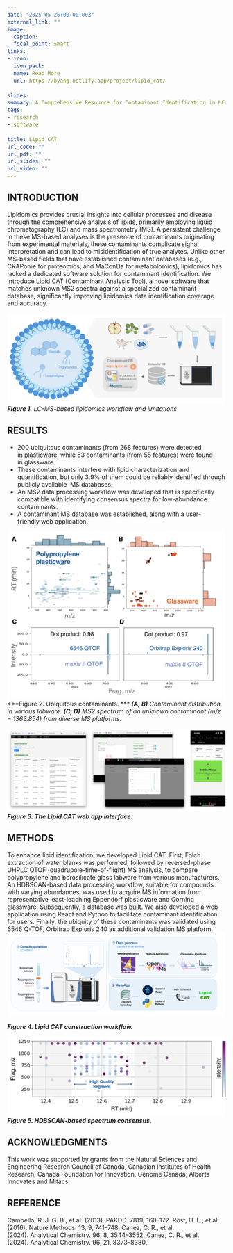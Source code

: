 ```yaml
---
date: "2025-05-26T00:00:00Z"
external_link: ""
image:
  caption:
  focal_point: Smart
links:
- icon: 
  icon_pack: 
  name: Read More
  url: https://byang.netlify.app/project/lipid_cat/

slides:
summary: A Comprehensive Resource for Contaminant Identification in LC-MS Lipidomics
tags:
- research
- software

title: Lipid CAT
url_code: ""
url_pdf: ""
url_slides: ""
url_video: ""
---
```

## INTRODUCTION
Lipidomics provides crucial insights into cellular processes and disease through the comprehensive analysis of lipids, primarily employing liquid chromatography (LC) and mass spectrometry (MS). A persistent challenge in these MS-based analyses is the presence of contaminants originating from experimental materials, these contaminants complicate signal interpretation and can lead to misidentification of true analytes. Unlike other MS-based fields that have established contaminant databases (e.g., CRAPome for proteomics, and MaConDa for metabolomics), lipidomics has lacked a dedicated software solution for contaminant identification. We introduce Lipid CAT (Contaminant Analysis Tool), a novel software that matches unknown MS2 spectra against a specialized contaminant database, significantly improving lipidomics data identification coverage and accuracy.

![Workflow](./figure1.png)
***Figure 1.** LC-MS-based lipidomics workflow and limitations*


## RESULTS 
* 200 ubiquitous contaminants (from 268 features) were detected in plasticware, while 53 contaminants (from 55 features) were found in glassware.
* These contaminants interfere with lipid characterization and quantification, but only 3.9% of them could be reliably identified through publicly available  MS databases.
* An MS2 data processing workflow was developed that is specifically compatible with identifying consensus spectra for low-abundance contaminants.
* A contaminant MS database was established, along with a user-friendly web application.

![Ubiquitous contaminants](./figure2.png)
***Figure 2. Ubiquitous contaminants. ***
***(A, B)** Contaminant distribution in various labware. **(C, D)** MS2 spectrum of an unknown contaminant (m/z = 1363.854) from diverse MS platforms.*

![The Lipid CAT web app interface.](./figure3.png)
***Figure 3. The Lipid CAT web app interface.***

## METHODS
To enhance lipid identification, we developed Lipid CAT. First, Folch extraction of water blanks was performed, followed by reversed-phase UHPLC QTOF (quadrupole-time-of-flight) MS analysis, to compare polypropylene and borosilicate glass labware from various manufacturers. An HDBSCAN-based data processing workflow, suitable for compounds with varying abundances, was used to acquire MS information from representative least-leaching Eppendorf plasticware and Corning glassware. Subsequently, a database was built. We also developed a web application using React and Python to facilitate contaminant identification for users. Finally, the ubiquity of these contaminants was validated using 6546 Q-TOF, Orbitrap Exploris 240 as additional validation MS platform.
![Lipid CAT construction workflow](./figure4.png)

***Figure 4. Lipid CAT construction workflow.***

![HDBSCAN-based spectrum consensus](./figure5.png)
***Figure 5. HDBSCAN-based spectrum consensus.***


## ACKNOWLEDGMENTS
This work was supported by grants from the Natural Sciences and Engineering Research Council of Canada, Canadian Institutes of Health Research, Canada Foundation for Innovation, Genome Canada, Alberta Innovates and Mitacs.

## REFERENCE
Campello, R. J. G. B., et al. (2013). PAKDD. 7819, 160–172.
Röst, H. L., et al. (2016). Nature Methods. 13, 9, 741–748.
Canez, C. R., et al. (2024). Analytical Chemistry. 96, 8, 3544–3552.
Canez, C. R., et al. (2024). Analytical Chemistry. 96, 21, 8373–8380.